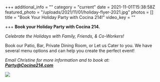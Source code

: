 +++
additional_info = ""
category = "current"
date = 2021-11-01T15:38:58Z
featured_photo = "/uploads/2021/11/01/holiday-flyer-2021.jpg"
photos = []
title = "Book Your Holiday Party with Cocina 214!"
video_key = ""

+++
**Book your Holiday Party with Cocina 214.**

_Celebrate the Holidays with Family, Friends, & Co-Workers!_ 

Book our Patio, Bar, Private Dining Room, or Let us Cater to you. We have several menu options and can help you create the perfect event!

_Email Christine for more information and to book at: **Party@Cocina214.com**_

  
![](/uploads/2021/11/01/holiday-flyer-2021.jpg)
